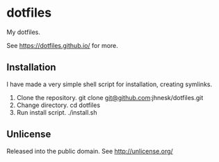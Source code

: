 dotfiles
========

My dotfiles.

See <https://dotfiles.github.io/> for more.

Installation
------------

I have made a very simple shell script for installation, creating
symlinks.

1. Clone the repository.
	git clone git@github.com:jhnesk/dotfiles.git
2. Change directory.
	cd dotfiles
3. Run install script.
	./install.sh

Unlicense
---------

Released into the public domain.
See <http://unlicense.org/>
